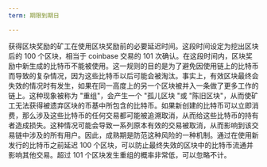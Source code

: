 ```yaml
---
term: 期限到期日

---
```

获得区块奖励的矿工在使用区块奖励前的必要延迟时间。这段时间设定为挖出区块后的 100 个区块，相当于 coinbase 交易的 101 次确认。在这段时间内，区块奖励中新生成的比特币不能被使用。这一规则的目的是为了避免因使用链上的比特币而导致的复杂情况，因为这些比特币以后可能会被淘汰。事实上，有效区块最终会失效的情况时有发生，如果在同一高度上的另一个区块被并入一条做了更多工作的链上。这种现象被称为 "重组"，会产生一个 "孤儿区块 "或 "陈旧区块"，从而使矿工无法获得被遗弃区块的币基中所包含的比特币。如果新创建的比特币可以立即消费，那么涉及这些比特币的任何交易都可能被追溯取消，从而给这些比特币的持有者造成损失。这种情况可能会导致一系列原本有效的交易被取消，从而影响到该交易链中涉及的所有用户。因此，成熟期是防范这种风险的一种机制。通过在使用新发行的比特币之前延迟 100 个区块，可以防止最终失效的区块中的比特币流通并影响其他交易。超过 101 个区块发生重组的概率非常低，可以忽略不计。
